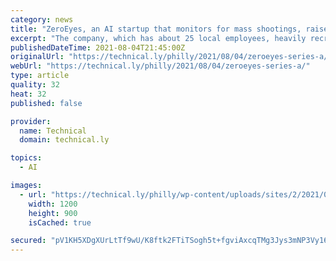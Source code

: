 ```yaml
---
category: news
title: "ZeroEyes, an AI startup that monitors for mass shootings, raised a $21M Series A"
excerpt: "The company, which has about 25 local employees, heavily recruits among veterans. With a round led by Octave Ventures, it's poised to keep growing"
publishedDateTime: 2021-08-04T21:45:00Z
originalUrl: "https://technical.ly/philly/2021/08/04/zeroeyes-series-a/"
webUrl: "https://technical.ly/philly/2021/08/04/zeroeyes-series-a/"
type: article
quality: 32
heat: 32
published: false

provider:
  name: Technical
  domain: technical.ly

topics:
  - AI

images:
  - url: "https://technical.ly/philly/wp-content/uploads/sites/2/2021/02/ZeroEyes_Active_alert_interface_02.2021.png"
    width: 1200
    height: 900
    isCached: true

secured: "pV1KH5XDgXUrLtTf9wU/K8ftk2FTiTSogh5t+fgviAxcqTMg3Jys3mNP3Vy167YqNahZ2ntgXflc/cd8BcvSOTi4cF8G2VGY2Z7vtuWPT+vttV1Npvn51URVjTQ/qIXYBkkFya8v4rhUEMnRnqbAPxB2rCsehvQbyDY89MRDnnekVcCdQRzUON8VlrZvibkdZjarcJPhHHgYKGtaMoWUWnBfT+h8/vF1F5AERWp0vq6XSVa4UyCqxffAnHOmBNEcBjUNIuxQrMLra4f3/UrVKlG78+E59qdc//e6m5nwKg01gTIY0KvwsPbMr1CV6bMWR1agKQgeWinV2GfgCw9vcd7FJ3eDi/3Xk0BRQOLEh4A=;VkkQjQjnwzrN4zCAQk15+w=="
---
```


